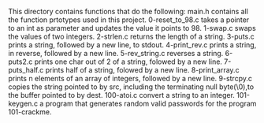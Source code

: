 This directory contains functions that do the following:
main.h contains all the function prtotypes used in this project.
0-reset_to_98.c takes a pointer to an int as parameter and updates the value it points to 98.
1-swap.c swaps the values of two integers.
2-strlen.c returns the length of a string.
3-puts.c prints a string, followed by a new line, to stdout.
4-print_rev.c prints a string, in reverse, followed by a new line.
5-rev_string.c reverses a string.
6-puts2.c prints one char out of 2 of a string, folowed by a new line.
7-puts_half.c prints half of a string, folowed by a new line.
8-print_array.c prints n elements of an array of integers, followed by a new line.
9-strcpy.c copies the string pointed to by src, including the terminating null byte(\0),to the buffer pointed to by dest.
100-atoi.c convert a string to an integer.
101-keygen.c a program that generates random valid passwords for the program
101-crackme.
